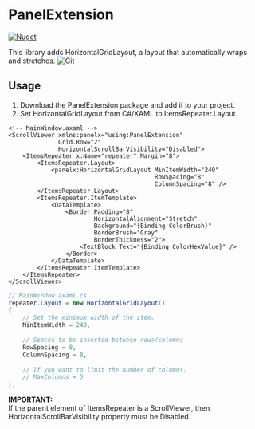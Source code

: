 # PanelExtension

[![Nuget](https://img.shields.io/nuget/vpre/PanelExtension?label=PanelExtension%20%28nuget%29)](https://www.nuget.org/packages/PanelExtension/)

This library adds HorizontalGridLayout, a layout that automatically wraps and stretches.
![Git](https://raw.githubusercontent.com/yuto-trd/PanelExtension/main/Images/sample.gif)

## Usage
1. Download the PanelExtension package and add it to your project.
2. Set HorizontalGridLayout from C#/XAML to ItemsRepeater.Layout.
``` xaml
<!-- MainWindow.axaml -->
<ScrollViewer xmlns:panelx="using:PanelExtension"
              Grid.Row="2"
              HorizontalScrollBarVisibility="Disabled">
    <ItemsRepeater x:Name="repeater" Margin="8">
        <ItemsRepeater.Layout>
            <panelx:HorizontalGridLayout MinItemWidth="240"
                                         RowSpacing="8"
                                         ColumnSpacing="8" />
        </ItemsRepeater.Layout>
        <ItemsRepeater.ItemTemplate>
            <DataTemplate>
                <Border Padding="8"
                        HorizontalAlignment="Stretch"
                        Background="{Binding ColorBrush}"
                        BorderBrush="Gray"
                        BorderThickness="2">
                    <TextBlock Text="{Binding ColorHexValue}" />
                </Border>
            </DataTemplate>
        </ItemsRepeater.ItemTemplate>
    </ItemsRepeater>
</ScrollViewer>
```
``` cs
// MainWindow.axaml.cs
repeater.Layout = new HorizontalGridLayout()
{
    // Set the minimum width of the item.
    MinItemWidth = 240,
    
    // Spaces to be inserted between rows/columns
    RowSpacing = 8,
    ColumnSpacing = 8,
    
    // If you want to limit the number of columns.
    // MaxColumns = 5
};
```

**IMPORTANT:**  
If the parent element of ItemsRepeater is a ScrollViewer, then
HorizontalScrollBarVisibility property must be Disabled.
